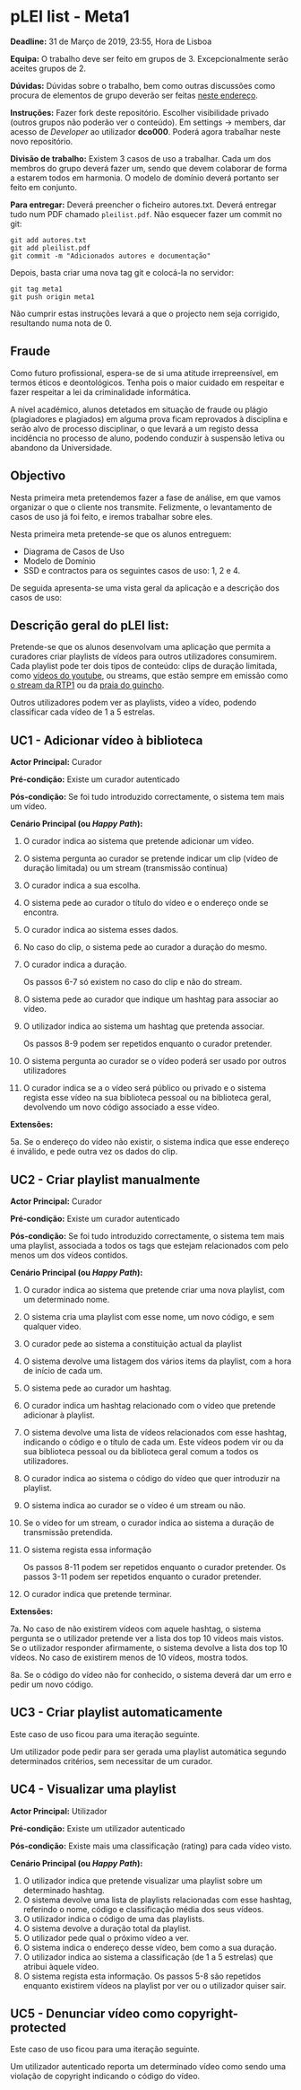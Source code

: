 pLEI list - Meta1
=================

**Deadline:** 31 de Março de 2019, 23:55, Hora de Lisboa

**Equipa:** O trabalho deve ser feito em grupos de 3. Excepcionalmente serão aceites grupos de 2.

**Dúvidas:** Dúvidas sobre o trabalho, bem como outras discussões como procura de elementos de grupo deverão ser feitas [neste endereço](https://git.alunos.di.fc.ul.pt/dco0001/dco_plei_list/issues).

**Instruções:** Fazer fork deste repositório. Escolher visibilidade privado (outros grupos não poderão ver o conteúdo). Em settings -> members, dar acesso de _Developer_ ao utilizador **dco000**. Poderá agora trabalhar neste novo repositório. 

**Divisão de trabalho:** Existem 3 casos de uso a trabalhar. Cada um dos membros do grupo deverá fazer um, sendo que devem colaborar de forma a estarem todos em harmonia. O modelo de domínio deverá portanto ser feito em conjunto.

**Para entregar:** Deverá preencher o ficheiro autores.txt. Deverá entregar tudo num PDF chamado ```pleilist.pdf```. Não esquecer fazer um commit no git:

```
git add autores.txt
git add pleilist.pdf
git commit -m "Adicionados autores e documentação"
```

Depois, basta criar uma nova tag git e colocá-la no servidor:

```
git tag meta1
git push origin meta1
```

Não cumprir estas instruções levará a que o projecto nem seja corrigido, resultando numa nota de 0.

Fraude
------

Como futuro profissional, espera-se de si uma atitude irrepreensível,
em termos éticos e deontológicos. Tenha pois o maior cuidado em
respeitar e fazer respeitar a lei da criminalidade informática.

A nível académico, alunos detetados em situação de fraude ou plágio
(plagiadores e plagiados) em alguma prova ficam reprovados à
disciplina e serão alvo de processo disciplinar, o que levará a um
registo dessa incidência no processo de aluno, podendo conduzir à
suspensão letiva ou abandono da Universidade.

Objectivo
---------

Nesta primeira meta pretendemos fazer a fase de análise, em que vamos
organizar o que o cliente nos transmite. Felizmente, o levantamento de casos
de uso já foi feito, e iremos trabalhar sobre eles.

Nesta primeira meta pretende-se que os alunos entreguem:

* Diagrama de Casos de Uso
* Modelo de Domínio
* SSD e contractos para os seguintes casos de uso: 1, 2 e 4.

De seguida apresenta-se uma vista geral da aplicação e a descrição dos casos de uso:


Descrição geral do pLEI list:
-----------------------------

Pretende-se que os alunos desenvolvam uma aplicação que permita a curadores criar playlists de vídeos para outros utilizadores consumirem. Cada playlist pode ter dois tipos de conteúdo: clips de duração limitada, como [vídeos do youtube](https://www.youtube.com/watch?v=GTFXkXp_pig), ou streams, que estão sempre em emissão como [o stream da RTP1](https://www.rtp.pt/play/direto/rtp1) ou da [praia do guincho](https://beachcam.meo.pt/livecams/praia-do-guincho/).

Outros utilizadores podem ver as playlists, vídeo a vídeo, podendo classificar cada vídeo de 1 a 5 estrelas. 



UC1 - Adicionar vídeo à biblioteca
------------------------------------------

**Actor Principal:** Curador

**Pré-condição:** Existe um curador autenticado

**Pós-condição:** Se foi tudo introduzido correctamente, o sistema tem mais um vídeo.

**Cenário Principal (ou _Happy Path_):**

1. O curador indica ao sistema que pretende adicionar um vídeo.
2. O sistema pergunta ao curador se pretende indicar um clip (vídeo de duração limitada) ou um stream (transmissão contínua)
3. O curador indica a sua escolha.
4. O sistema pede ao curador o título do vídeo e o endereço onde se encontra.
5. O curador indica ao sistema esses dados.
6. No caso do clip, o sistema pede ao curador a duração do mesmo.
7. O curador indica a duração.

    Os passos 6-7 só existem no caso do clip e não do stream.

8. O sistema pede ao curador que indique um hashtag para associar ao vídeo.
9. O utilizador indica ao sistema um hashtag que pretenda associar.

    Os passos 8-9 podem ser repetidos enquanto o curador pretender.

10. O sistema pergunta ao curador se o vídeo poderá ser usado por outros utilizadores
11. O curador indica se a o vídeo será público ou privado e o sistema regista esse vídeo na sua biblioteca pessoal ou na biblioteca geral, devolvendo um novo código associado a esse vídeo.

**Extensões:**

5a. Se o endereço do vídeo não existir, o sistema indica que esse endereço é inválido, e pede outra vez os dados do clip.



UC2 - Criar playlist manualmente
------------------------------------------

**Actor Principal:** Curador

**Pré-condição:** Existe um curador autenticado

**Pós-condição:** Se foi tudo introduzido correctamente, o sistema tem mais uma playlist, associada a todos os tags que estejam relacionados com pelo menos um dos vídeos contidos.

**Cenário Principal (ou _Happy Path_):**

1. O curador indica ao sistema que pretende criar uma nova playlist, com um determinado nome.
2. O sistema cria uma playlist com esse nome, um novo código, e sem qualquer video.
3. O curador pede ao sistema a constituição actual da playlist
4. O sistema devolve uma listagem dos vários items da playlist, com a hora de início de cada um.
5. O sistema pede ao curador um hashtag.
6. O curador indica um hashtag relacionado com o vídeo que pretende adicionar à playlist.
7. O sistema devolve uma lista de vídeos relacionados com esse hashtag, indicando o código e o título de cada um. Este vídeos podem vir ou da sua biblioteca pessoal ou da biblioteca geral comum a todos os utilizadores.
8. O curador indica ao sistema o código do vídeo que quer introduzir na playlist.
9. O sistema indica ao curador se o vídeo é um stream ou não.
10. Se o vídeo for um stream, o curador indica ao sistema a duração de transmissão pretendida.
11. O sistema regista essa informação

    Os passos 8-11 podem ser repetidos enquanto o curador pretender.
    Os passos 3-11 podem ser repetidos enquanto o curador pretender.

12. O curador indica que pretende terminar.

**Extensões:**

7a. No caso de não existirem vídeos com aquele hashtag, o sistema pergunta se o utilizador pretende ver a lista dos top 10 vídeos mais vistos. Se o utilizador responder afirmamente, o sistema devolve a lista dos top 10 vídeos. No caso de existirem menos de 10 vídeos, mostra todos.

8a. Se o código do vídeo não for conhecido, o sistema deverá dar um erro e pedir um novo código.


UC3 - Criar playlist automaticamente
------------------------------------------

Este caso de uso ficou para uma iteração seguinte.

Um utilizador pode pedir para ser gerada uma playlist automática segundo determinados critérios, sem necessitar de um curador.



UC4 - Visualizar uma playlist
------------------------------------------

**Actor Principal:** Utilizador

**Pré-condição:** Existe um utilizador autenticado

**Pós-condição:** Existe mais uma classificação (rating) para cada vídeo visto.

**Cenário Principal (ou _Happy Path_):**

1. O utilizador indica que pretende visualizar uma playlist sobre um determinado hashtag.
2. O sistema devolve uma lista de playlists relacionadas com esse hashtag, referindo o nome, código e classificação média dos seus vídeos.
3. O utilizador indica o código de uma das playlists.
4. O sistema devolve a duração total da playlist.
5. O utilizador pede qual o próximo vídeo a ver.
6. O sistema indica o endereço desse vídeo, bem como a sua duração.
7. O utilizador indica ao sistema a classificação (de 1 a 5 estrelas) que atribui àquele vídeo.
8. O sistema regista esta informação.
    Os passos 5-8 são repetidos enquanto existirem vídeos na playlist por ver ou o utilizador quiser sair.


UC5 - Denunciar vídeo como copyright-protected
----------------------------------------------

Este caso de uso ficou para uma iteração seguinte.

Um utilizador autenticado reporta um determinado vídeo como sendo uma violação de copyright indicando o código do vídeo.




